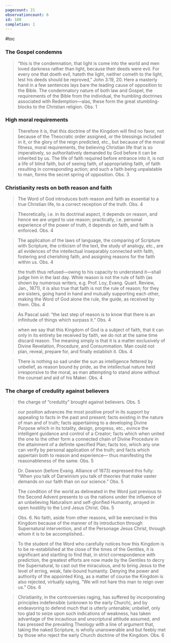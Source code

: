 ```yaml
---
pagecount: 21
observationcount: 6
id: 180
completion: 1
---
```

#toc
### The Gospel condemns
>“this is the condemnation, that light is come into the world and men loved darkness rather than light, because their deeds were evil. For every one that doeth evil, hateth the light, neither cometh to the light, lest his deeds should be reproved,” John 3:19, 20. Here a masterly hand in a few sentences lays bare the leading cause of opposition to the Bible. The condemnatory nature of both law and Gospel, the requirements of the Bible from the individual, the humbling doctrines associated with Redemption—alas, these form the great stumbling-blocks to the Christian religion.
>Obs. 1
### High moral requirements
>Therefore it is, that this doctrine of the Kingdom will find no favor, not because of the Theocratic order assigned, or the blessings included in it, or the glory of the reign predicted, etc., but because of the moral fitness, moral requirements, the believing Christian life that is so imperatively, so authoritatively demanded by God before it can be inherited by us. The life of faith required before entrance into it, is not a life of blind faith, but of seeing faith, of appropriating faith, of faith resulting in corresponding action; and such a faith being unpalatable to man, forms the secret spring of opposition.
>Obs. 3

### Christianity rests on both reason and faith
>The Word of God introduces both reason and faith as essential to a true Christian life, to a correct reception of the truth.
>Obs. 4

>Theoretically, i.e. in its doctrinal aspect, it depends on reason, and hence we are urged to use reason; practically, i.e. personal experience of the power of truth, it depends on faith, and faith is enforced.
>Obs. 4

>The application of the laws of language, the comparing of Scripture with Scripture, the criticism of the text, the study of analogy, etc., are all evidences of the intellectual inseparably connected with faith, fostering and cherishing faith, and assigning reasons for the faith within us.
>Obs. 4

>the truth thus refused—owing to his capacity to understand it—shall judge him in the last day. While reason is not the rule of faith (as shown by numerous writers, e.g. Prof. Loy, Evang. Quart. Review, Jan., 1871), it is also true that faith is not the rule of reason; for they are sisters, going hand in hand and mutually supporting each other, making the Word of God alone the rule, the guide, as received by them.
>Obs. 4

>As Pascal said: “the last step of reason is to know that there is an infinitude of things which surpass it.”
>Obs. 4

>when we say that this Kingdom of God is a subject of faith, that it can only in its entirety be received by faith, we do not at the same time discard reason. The meaning simply is that it is a matter exclusively of Divine Revelation, Procedure, and Consummation. Man could not plan, reveal, prepare for, and finally establish it.
>Obs. 4

>There is nothing so sad under the sun as intelligence fettered by unbelief, as reason bound by pride, as the intellectual nature held irresponsive to the moral, as man attempting to stand alone without the counsel and aid of his Maker.
>Obs. 4

### The charge of credulity against believers
>the charge of “credulity” brought against believers.
>Obs. 5

>our position advances the most positive proof in its support by appealing to facts in the past and present; facts existing in the nature of man and of truth; facts appertaining to a developing Divine Purpose which in its totality, design, progress, etc., evince the intelligent guidance and control of a Creator; facts which when united the one to the other form a connected chain of Divine Procedure in the attainment of a definite specified Plan; facts too, which any one can verify by personal application of the truth; and facts which appertain both to reason and experience— thus manifesting the reasonableness of the same.
>Obs. 5

>Dr. Dawson (before Evang. Alliance of 1873) expressed this fully: “When you talk of Darwinism you talk of theories that make vaster demands on our faith than on our science.”
>Obs. 5

>The condition of the world as delineated in the Word just previous to the Second Advent presents to us the nations under the influence of an unbelieving Naturalism and self-glorified Humanity, arrayed in open hostility to the Lord Jesus Christ.
>Obs. 5

>Obs. 6. No faith, aside from other reasons, will be exercised in this Kingdom because of the manner of its introduction through Supernatural intervention, and of the Personage Jesus Christ, through whom it is to be accomplished..

>To the student of the Word who carefully notices how this Kingdom is to be re-established at the close of the times of the Gentiles, it is significant and startling to find that, in strict correspondence with prediction, the greatest efforts are now made by the Gentiles to decry the Supernatural, to cast out the miraculous, and to bring Jesus to the level of erring, weak, fate-bound humanity. Denying the power and authority of the appointed King, as a matter of course the Kingdom is also rejected, virtually saying, “We will not hare this man to reign over us.”
>Obs. 6

>Christianity, in the controversies raging, has suffered by incorporating principles indefensible (unknown to the early Church), and by endeavoring to defend much that is utterly untenable; unbelief, only too glad to seize upon such indications of weakness, has taken advantage of the incautious and unscriptural attitude assumed, and has pressed the prevailing Theology with a line of argument that, taking the naked Scripture, is wholly unanswerable and but feebly met by those who reject the early Church doctrine of the Kingdom.
>Obs. 6



